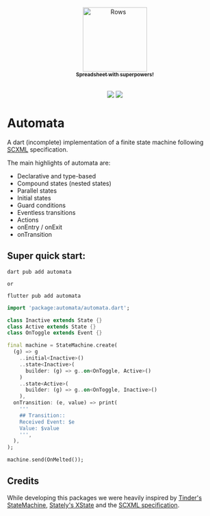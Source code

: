 <p align="center">
  <a href="https://rows.com">
  <br />
  <img src="https://rows.com/media/logo.svg" alt="Rows" width="150"/>
  <br />
    <sub><strong>Spreadsheet with superpowers!</strong></sub>
  <br />
  <br />
  </a>
</p>

<p align="center">
  <a title="Pub" href="https://pub.dev/packages/automata" ><img src="https://img.shields.io/pub/v/automata.svg?style=popout" /></a>
  <a title="Rows lint" href="https://pub.dev/packages/rows_lint" ><img src="https://img.shields.io/badge/Styled%20by-Rows-754F6C?style=popout" /></a>
</p>

# Automata
A dart (incomplete) implementation of a finite state machine following [SCXML](https://www.w3.org/TR/scxml) specification.

The main highlights of automata are:
- Declarative and type-based
- Compound states (nested states)
- Parallel states
- Initial states
- Guard conditions
- Eventless transitions
- Actions
- onEntry / onExit
- onTransition

## Super quick start:

```
dart pub add automata

or

flutter pub add automata
```

```dart
import 'package:automata/automata.dart';

class Inactive extends State {}
class Active extends State {}
class OnToggle extends Event {}

final machine = StateMachine.create(
  (g) => g
    ..initial<Inactive>()
    ..state<Inactive>(
      builder: (g) => g..on<OnToggle, Active>()
    )
    ..state<Active>(
      builder: (g) => g..on<OnToggle, Inactive>()
    ),
  onTransition: (e, value) => print(
    '''
    ## Transition::
    Received Event: $e
    Value: $value
    ''',
  ),
);

machine.send(OnMelted());
```

## Credits
While developing this packages we were heavily inspired by [Tinder's StateMachine](https://github.com/Tinder/StateMachine), [Stately's XState](https://github.com/statelyai/xstate) and the [SCXML specification](https://www.w3.org/TR/scxml).
